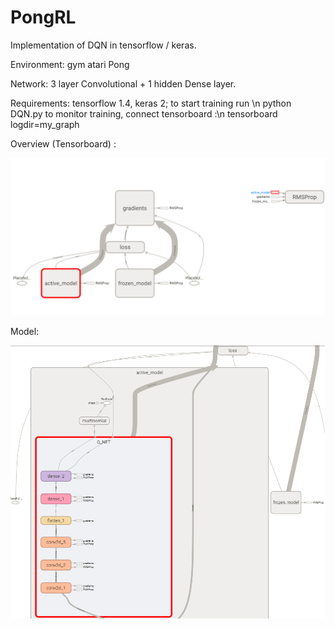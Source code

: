 # PongRL
Implementation of DQN in tensorflow / keras.

Environment: gym atari Pong

Network: 3 layer Convolutional + 1 hidden Dense layer.

Requirements: tensorflow 1.4, keras 2; 
to start training run \n
  python DQN.py
to monitor training, connect tensorboard :\n
  tensorboard logdir=my_graph

Overview (Tensorboard) : 

![Alt text](/screenshots/2017-12-04_10h11_21.png?raw=true "Overview of the training")

Model:

![Alt text](/screenshots/2017-12-04_10h15_37.png?raw=true "trained model")
